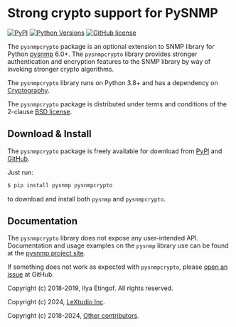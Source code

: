 # Strong crypto support for PySNMP


[![PyPI](https://img.shields.io/pypi/v/pysnmpcrypto.svg)](https://pypi.org/project/pysnmpcrypto)
[![Python Versions](https://img.shields.io/pypi/pyversions/pysnmpcrypto.svg)](https://pypi.org/project/pysnmpcrypto/)
[![GitHub license](https://img.shields.io/badge/license-BSD-blue.svg)](https://raw.githubusercontent.com/lextudio/pysnmpcrypto/master/LICENSE.rst)

The `pysnmpcrypto` package is an optional extension to SNMP library for
Python [pysnmp](http://snmplabs.com/pysnmp/) 6.0+. The `pysnmpcrypto` library
provides stronger authentication and encryption features to the SNMP library
by way of invoking stronger crypto algorithms.

The `pysnmpcrypto` library runs on Python 3.8+ and has a dependency
on [Cryptography](https://github.com/pyca/cryptography).

The `pysnmpcrypto` package is distributed under terms and conditions of the
2-clause [BSD license](http://snmplabs.com/pysnmpcrypto/license.html).

## Download & Install


The `pysnmpcrypto` package is freely available for download from
[PyPI](https://pypi.org/project/pysnmpcrypto)
and [GitHub](https://github.com/lextudio/pysnmpcrypto).

Just run:

```bash
$ pip install pysnmp pysnmpcrypto
```

to download and install both `pysnmp` and `pysnmpcrypto`.

## Documentation

The `pysnmpcrypto` library does not expose any user-intended API. Documentation
and usage examples on the `pysnmp` library use can be found at the
[pysnmp project site](https://www.pysnmp.com/pysnmp/).

If something does not work as expected with `pysnmpcrypto`, please
[open an issue](https://github.com/lextudio/pysnmp/issues) at GitHub.

Copyright (c) 2018-2019, Ilya Etingof. All rights reserved.

Copyright (c) 2024, [LeXtudio Inc](mailto:support@lextudio.com).

Copyright (c) 2018-2024, [Other contributors](https://github.com/lextudio/pysnmpcrypto/AUTHORS.txt).
